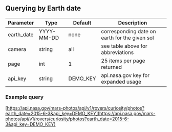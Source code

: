 ## Querying by Earth date

| Parameter	| Type | Default | Description |
| --------- | ---- | ------- | ----------- |
| earth_date | YYYY-MM-DD | none | corresponding date on earth for the given sol|
| camera | string | all	| see table above for abbreviations|
| page | int | 1 |	25 items per page returned |
| api_key |	string | DEMO_KEY |	api.nasa.gov key for expanded usage |

### Example query
[https://api.nasa.gov/mars-photos/api/v1/rovers/curiosity/photos?earth_date=2015-6-3&api_key=DEMO_KEY](https://api.nasa.gov/mars-photos/api/v1/rovers/curiosity/photos?earth_date=2015-6-3&api_key=DEMO_KEY)

